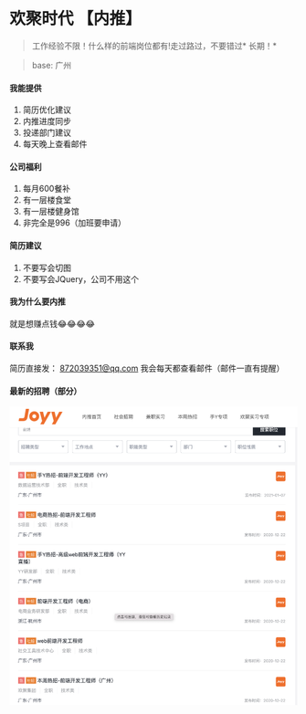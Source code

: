
# 欢聚时代 【内推】

> 工作经验不限！什么样的前端岗位都有!走过路过，不要错过* 长期！*

> base: 广州

#### 我能提供
1. 简历优化建议
2. 内推进度同步
3. 投递部门建议
4. 每天晚上查看邮件

#### 公司福利
1. 每月600餐补
2. 有一层楼食堂
3. 有一层楼健身馆
4. 非完全是996（加班要申请）

#### 简历建议
1. 不要写会切图
2. 不要写会JQuery，公司不用这个

#### 我为什么要内推
就是想赚点钱😂😂😂😂

#### 联系我
简历直接发： 872039351@qq.com
我会每天都查看邮件（邮件一直有提醒）


#### 最新的招聘（部分）
![最新招聘](https://github.com/wuweikd/picture-folder/blob/master/%E5%85%A8%E9%83%A8.png?raw=true)
